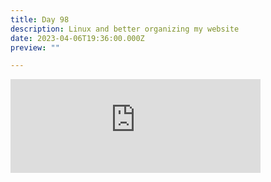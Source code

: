 ```yaml
---
title: Day 98
description: Linux and better organizing my website
date: 2023-04-06T19:36:00.000Z
preview: ""

---
```


<iframe src="https://mastodontech.de/@larnius/110154023155296726/embed" class="mastodon-embed" style="max-width: 100%; border: 0" width="400" allowfullscreen="allowfullscreen"></iframe><script src="https://mastodontech.de/embed.js" async="async"></script>